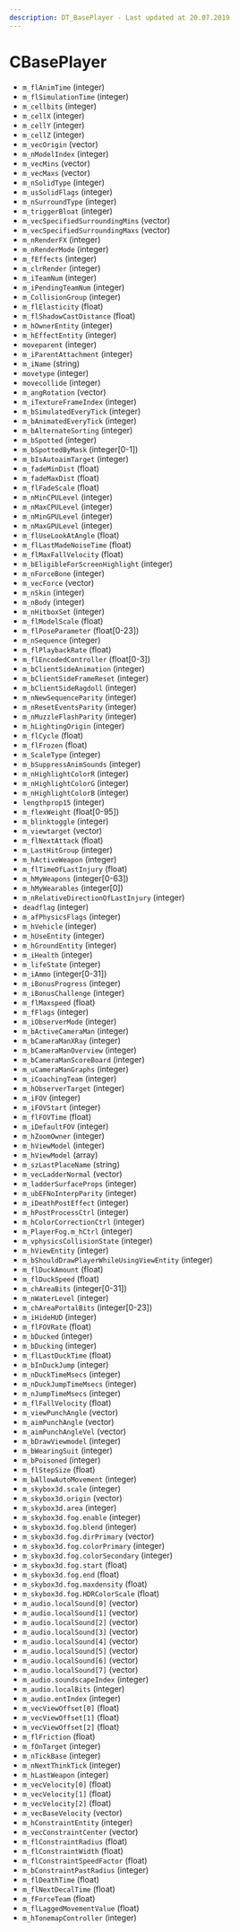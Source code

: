 ```yaml
---
description: DT_BasePlayer - Last updated at 20.07.2019
---
```


# CBasePlayer


* `m_flAnimTime` (integer)
* `m_flSimulationTime` (integer)
* `m_cellbits` (integer)
* `m_cellX` (integer)
* `m_cellY` (integer)
* `m_cellZ` (integer)
* `m_vecOrigin` (vector)
* `m_nModelIndex` (integer)
* `m_vecMins` (vector)
* `m_vecMaxs` (vector)
* `m_nSolidType` (integer)
* `m_usSolidFlags` (integer)
* `m_nSurroundType` (integer)
* `m_triggerBloat` (integer)
* `m_vecSpecifiedSurroundingMins` (vector)
* `m_vecSpecifiedSurroundingMaxs` (vector)
* `m_nRenderFX` (integer)
* `m_nRenderMode` (integer)
* `m_fEffects` (integer)
* `m_clrRender` (integer)
* `m_iTeamNum` (integer)
* `m_iPendingTeamNum` (integer)
* `m_CollisionGroup` (integer)
* `m_flElasticity` (float)
* `m_flShadowCastDistance` (float)
* `m_hOwnerEntity` (integer)
* `m_hEffectEntity` (integer)
* `moveparent` (integer)
* `m_iParentAttachment` (integer)
* `m_iName` (string)
* `movetype` (integer)
* `movecollide` (integer)
* `m_angRotation` (vector)
* `m_iTextureFrameIndex` (integer)
* `m_bSimulatedEveryTick` (integer)
* `m_bAnimatedEveryTick` (integer)
* `m_bAlternateSorting` (integer)
* `m_bSpotted` (integer)
* `m_bSpottedByMask` (integer[0-1])
* `m_bIsAutoaimTarget` (integer)
* `m_fadeMinDist` (float)
* `m_fadeMaxDist` (float)
* `m_flFadeScale` (float)
* `m_nMinCPULevel` (integer)
* `m_nMaxCPULevel` (integer)
* `m_nMinGPULevel` (integer)
* `m_nMaxGPULevel` (integer)
* `m_flUseLookAtAngle` (float)
* `m_flLastMadeNoiseTime` (float)
* `m_flMaxFallVelocity` (float)
* `m_bEligibleForScreenHighlight` (integer)
* `m_nForceBone` (integer)
* `m_vecForce` (vector)
* `m_nSkin` (integer)
* `m_nBody` (integer)
* `m_nHitboxSet` (integer)
* `m_flModelScale` (float)
* `m_flPoseParameter` (float[0-23])
* `m_nSequence` (integer)
* `m_flPlaybackRate` (float)
* `m_flEncodedController` (float[0-3])
* `m_bClientSideAnimation` (integer)
* `m_bClientSideFrameReset` (integer)
* `m_bClientSideRagdoll` (integer)
* `m_nNewSequenceParity` (integer)
* `m_nResetEventsParity` (integer)
* `m_nMuzzleFlashParity` (integer)
* `m_hLightingOrigin` (integer)
* `m_flCycle` (float)
* `m_flFrozen` (float)
* `m_ScaleType` (integer)
* `m_bSuppressAnimSounds` (integer)
* `m_nHighlightColorR` (integer)
* `m_nHighlightColorG` (integer)
* `m_nHighlightColorB` (integer)
* `lengthprop15` (integer)
* `m_flexWeight` (float[0-95])
* `m_blinktoggle` (integer)
* `m_viewtarget` (vector)
* `m_flNextAttack` (float)
* `m_LastHitGroup` (integer)
* `m_hActiveWeapon` (integer)
* `m_flTimeOfLastInjury` (float)
* `m_hMyWeapons` (integer[0-63])
* `m_hMyWearables` (integer[0])
* `m_nRelativeDirectionOfLastInjury` (integer)
* `deadflag` (integer)
* `m_afPhysicsFlags` (integer)
* `m_hVehicle` (integer)
* `m_hUseEntity` (integer)
* `m_hGroundEntity` (integer)
* `m_iHealth` (integer)
* `m_lifeState` (integer)
* `m_iAmmo` (integer[0-31])
* `m_iBonusProgress` (integer)
* `m_iBonusChallenge` (integer)
* `m_flMaxspeed` (float)
* `m_fFlags` (integer)
* `m_iObserverMode` (integer)
* `m_bActiveCameraMan` (integer)
* `m_bCameraManXRay` (integer)
* `m_bCameraManOverview` (integer)
* `m_bCameraManScoreBoard` (integer)
* `m_uCameraManGraphs` (integer)
* `m_iCoachingTeam` (integer)
* `m_hObserverTarget` (integer)
* `m_iFOV` (integer)
* `m_iFOVStart` (integer)
* `m_flFOVTime` (float)
* `m_iDefaultFOV` (integer)
* `m_hZoomOwner` (integer)
* `m_hViewModel` (integer)
* `m_hViewModel` (array)
* `m_szLastPlaceName` (string)
* `m_vecLadderNormal` (vector)
* `m_ladderSurfaceProps` (integer)
* `m_ubEFNoInterpParity` (integer)
* `m_iDeathPostEffect` (integer)
* `m_hPostProcessCtrl` (integer)
* `m_hColorCorrectionCtrl` (integer)
* `m_PlayerFog.m_hCtrl` (integer)
* `m_vphysicsCollisionState` (integer)
* `m_hViewEntity` (integer)
* `m_bShouldDrawPlayerWhileUsingViewEntity` (integer)
* `m_flDuckAmount` (float)
* `m_flDuckSpeed` (float)
* `m_chAreaBits` (integer[0-31])
* `m_nWaterLevel` (integer)
* `m_chAreaPortalBits` (integer[0-23])
* `m_iHideHUD` (integer)
* `m_flFOVRate` (float)
* `m_bDucked` (integer)
* `m_bDucking` (integer)
* `m_flLastDuckTime` (float)
* `m_bInDuckJump` (integer)
* `m_nDuckTimeMsecs` (integer)
* `m_nDuckJumpTimeMsecs` (integer)
* `m_nJumpTimeMsecs` (integer)
* `m_flFallVelocity` (float)
* `m_viewPunchAngle` (vector)
* `m_aimPunchAngle` (vector)
* `m_aimPunchAngleVel` (vector)
* `m_bDrawViewmodel` (integer)
* `m_bWearingSuit` (integer)
* `m_bPoisoned` (integer)
* `m_flStepSize` (float)
* `m_bAllowAutoMovement` (integer)
* `m_skybox3d.scale` (integer)
* `m_skybox3d.origin` (vector)
* `m_skybox3d.area` (integer)
* `m_skybox3d.fog.enable` (integer)
* `m_skybox3d.fog.blend` (integer)
* `m_skybox3d.fog.dirPrimary` (vector)
* `m_skybox3d.fog.colorPrimary` (integer)
* `m_skybox3d.fog.colorSecondary` (integer)
* `m_skybox3d.fog.start` (float)
* `m_skybox3d.fog.end` (float)
* `m_skybox3d.fog.maxdensity` (float)
* `m_skybox3d.fog.HDRColorScale` (float)
* `m_audio.localSound[0]` (vector)
* `m_audio.localSound[1]` (vector)
* `m_audio.localSound[2]` (vector)
* `m_audio.localSound[3]` (vector)
* `m_audio.localSound[4]` (vector)
* `m_audio.localSound[5]` (vector)
* `m_audio.localSound[6]` (vector)
* `m_audio.localSound[7]` (vector)
* `m_audio.soundscapeIndex` (integer)
* `m_audio.localBits` (integer)
* `m_audio.entIndex` (integer)
* `m_vecViewOffset[0]` (float)
* `m_vecViewOffset[1]` (float)
* `m_vecViewOffset[2]` (float)
* `m_flFriction` (float)
* `m_fOnTarget` (integer)
* `m_nTickBase` (integer)
* `m_nNextThinkTick` (integer)
* `m_hLastWeapon` (integer)
* `m_vecVelocity[0]` (float)
* `m_vecVelocity[1]` (float)
* `m_vecVelocity[2]` (float)
* `m_vecBaseVelocity` (vector)
* `m_hConstraintEntity` (integer)
* `m_vecConstraintCenter` (vector)
* `m_flConstraintRadius` (float)
* `m_flConstraintWidth` (float)
* `m_flConstraintSpeedFactor` (float)
* `m_bConstraintPastRadius` (integer)
* `m_flDeathTime` (float)
* `m_flNextDecalTime` (float)
* `m_fForceTeam` (float)
* `m_flLaggedMovementValue` (float)
* `m_hTonemapController` (integer)